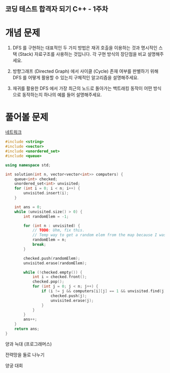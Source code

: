 코딩 테스트 합격자 되기 C++ - 1주차
---

# 개념 문제

1. DFS 를 구현하는 대표적인 두 가지 방법은 재귀 호출을 이용하는 것과 명시적인 스택 (Stack) 자료구조를 사용하는 것입니다. 각 구현 방식의 장단점을 비교 설명해주세요.

2. 방향그래프 (Directed Graph) 에서 사이클 (Cycle) 존재 여부를 판별하기 위해 DFS 를 어떻게 활용할 수 있는지 구체적인 알고리즘을 설명해주세요.

3. 재귀를 활용한 DFS 에서 가장 최근의 노드로 돌아가는 백트래킹 동작이 어떤 방식으로 동작하는지 하나의 예를 들어 설명해주세요.



# 풀어볼 문제

[네트워크](https://school.programmers.co.kr/learn/courses/30/lessons/43162)

```c++
#include <string>
#include <vector>
#include <unordered_set>
#include <queue>

using namespace std;

int solution(int n, vector<vector<int>> computers) {
    queue<int> checked;
    unordered_set<int> unvisited;
    for (int i = 0; i < n; i++) {
        unvisited.insert(i);
    }

    int ans = 0;
    while (unvisited.size() > 0) {
        int randomElem = -1;

        for (int n : unvisited) {
            // TODO: Uhm, fix this.
            // Temp way to get a random elem from the map because I was speeding through this..
            randomElem = n;
            break;
        }

        checked.push(randomElem);
        unvisited.erase(randomElem);

        while (!checked.empty()) {
            int i = checked.front();
            checked.pop();
            for (int j = 0; j < n; j++) {
                if (i != j && computers[i][j] == 1 && unvisited.find(j) != unvisited.end()) {
                    checked.push(j);
                    unvisited.erase(j);
                }
            }
        }
        ans++;
    }
    return ans;
}
```

양과 늑대 (프로그래머스)


전력망을 둘로 나누기


양궁 대회


